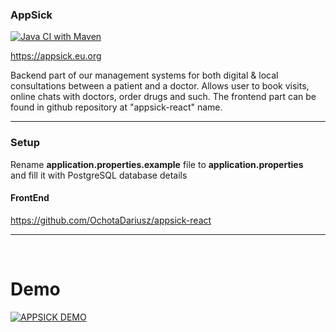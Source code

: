 ### AppSick

[![Java CI with Maven](https://github.com/szopszop/appsick/actions/workflows/maven.yml/badge.svg)](https://github.com/szopszop/appsick/actions/workflows/maven.yml)

https://appsick.eu.org

Backend part of our management systems for both digital & local consultations between a patient and a doctor.  Allows user to book visits, online chats with doctors, order drugs and such. The frontend part can be found in github repository at "appsick-react" name.

<hr />

### Setup

Rename <b>application.properties.example</b> file to <b>application.properties</b> <br/>and fill it with PostgreSQL database details


#### FrontEnd

https://github.com/OchotaDariusz/appsick-react

<hr />
<br />

# Demo

[![APPSICK DEMO](https://img.youtube.com/vi/lisbaJT8LfU/0.jpg)](https://www.youtube.com/watch?v=lisbaJT8LfU)
